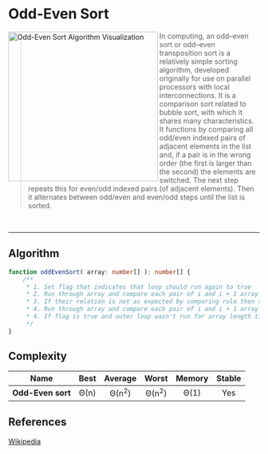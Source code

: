 # Odd-Even Sort

<img
    align="left" width="300px" alt="Odd-Even Sort Algorithm Visualization"
    src="https://upload.wikimedia.org/wikipedia/commons/1/1b/Odd_even_sort_animation.gif"
/>

> In computing, an odd–even sort or odd–even transposition sort is a relatively simple sorting algorithm,
> developed originally for use on parallel processors with local interconnections. It is a comparison sort
> related to bubble sort, with which it shares many characteristics. It functions by comparing all odd/even
> indexed pairs of adjacent elements in the list and, if a pair is in the wrong order
> (the first is larger than the second) the elements are switched. The next step repeats this for even/odd
> indexed pairs (of adjacent elements). Then it alternates between odd/even and even/odd steps until the list is sorted.

<br clear="both"/>

---

## Algorithm

```TypeScript
function oddEvenSort( array: number[] ): number[] {
    /**
     * 1. Set flag that indicates that loop should run again to true
     * 2. Run through array and compare each pair of i and i + 1 array items with step for i equals to 2 and initial value 0.
     * 3. If their relation is not as expected by comparing rule then swap them and set flag to true.
     * 4. Run through array and compare each pair of i and i + 1 array items with step for i equals to 2 and initial value 1.
     * 4. If flag is true and outer loop wasn't run for array length times already then run loop again.
     */
}
```

## Complexity

| Name               | Best            | Average             | Worst               | Memory    | Stable    |
| ------------------ | :-------------: | :-----------------: | :-----------------: | :-------: | :-------: |
| **Odd-Even sort**  | Θ(n)            | Θ(n<sup>2</sup>)    | Θ(n<sup>2</sup>)    | Θ(1)      | Yes       |


## References

[Wikipedia](https://en.wikipedia.org/wiki/Odd%E2%80%93even_sort)
